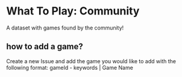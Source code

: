 # What To Play: Community
A dataset with games found by the community!

## how to add a game?
Create a new Issue and add the game you would like to add with the following format:
gameId - keywords | Game Name
